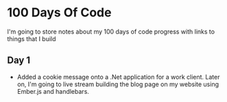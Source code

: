 # 100 Days Of Code
I'm going to store notes about my 100 days of code progress with links to things that I build

## Day 1
- Added a cookie message onto a .Net application for a work client. Later on, I'm going to live stream building the blog page on my website using Ember.js and handlebars.
